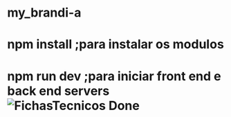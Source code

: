 # my_brandi-a
# npm install ;para instalar os modulos
# npm run dev ;para iniciar front end e back end servers ![FichasTecnicos Done](https://raw.githubusercontent.com/iptomar/Brandi-2018-2019-Turma-A/master/Server/postman_screenshots/utilizadores/GETUsers/getAllusers_sucess.PNG)
